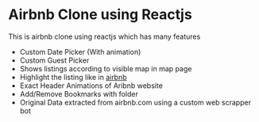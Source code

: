 # Airbnb Clone using Reactjs
This is airbnb clone using reactjs which has many features
- Custom Date Picker (With animation)
- Custom Guest Picker
- Shows listings according to visible map in map page
- Highlight the listing like in [airbnb](https://airbnb.com)
- Exact Header Animations of Aribnb website
- Add/Remove Bookmarks with folder
- Original Data extracted from airbnb.com using a custom web scrapper bot
